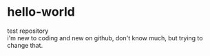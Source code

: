 # hello-world
test repository<br>
i'm new to coding and new on github, don't know much, but trying to change that.
